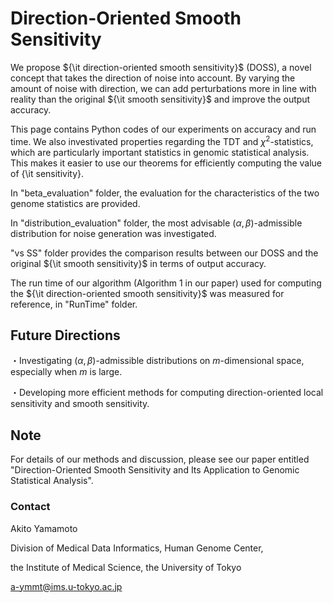 # Direction-Oriented Smooth Sensitivity

We propose ${\it direction-oriented smooth sensitivity}$ (DOSS), a novel concept that takes the direction of noise into account. By varying the amount of noise with direction, we can add perturbations more in line with reality than the original ${\it smooth sensitivity}$ and improve the output accuracy.

This page contains Python codes of our experiments on accuracy and run time. We also investivated properties regarding the TDT and $\chi^2$-statistics, which are particularly important statistics in genomic statistical analysis. This makes it easier to use our theorems for efficiently computing the value of {\it sensitivity}.

In "beta_evaluation" folder, the evaluation for the characteristics of the two genome statistics are provided.

In "distribution_evaluation" folder, the most advisable $(\alpha, \beta)$-admissible distribution for noise generation was investigated.

"vs SS" folder provides the comparison results between our DOSS and the original ${\it smooth sensitivity}$ in terms of output accuracy.

The run time of our algorithm (Algorithm 1 in our paper) used for computing the ${\it direction-oriented smooth sensitivity}$ was measured for reference, in "RunTime" folder.


## Future Directions

・Investigating $(\alpha, \beta)$-admissible distributions on $m$-dimensional space, especially when $m$ is large.

・Developing more efficient methods for computing direction-oriented local sensitivity and smooth sensitivity.

## Note

For details of our methods and discussion, please see our paper entitled "Direction-Oriented Smooth Sensitivity and Its Application to Genomic Statistical Analysis".

### Contact
Akito Yamamoto

Division of Medical Data Informatics, Human Genome Center,

the Institute of Medical Science, the University of Tokyo

a-ymmt@ims.u-tokyo.ac.jp

